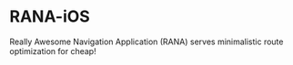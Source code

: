 # RANA-iOS
Really Awesome Navigation Application (RANA) serves minimalistic route optimization for cheap!
